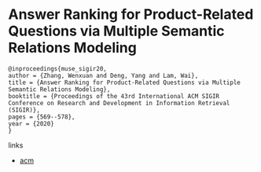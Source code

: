 # Answer Ranking for Product-Related Questions via Multiple Semantic Relations Modeling

```
@inproceedings{muse_sigir20,
author = {Zhang, Wenxuan and Deng, Yang and Lam, Wai},
title = {Answer Ranking for Product-Related Questions via Multiple Semantic Relations Modeling},
booktitle = {Proceedings of the 43rd International ACM SIGIR Conference on Research and Development in Information Retrieval (SIGIR)},
pages = {569--578},
year = {2020}
}
```

links
- [acm](https://dl.acm.org/doi/10.1145/3397271.3401166)
